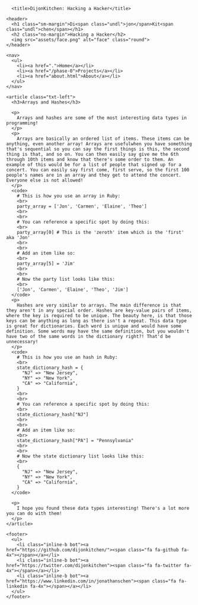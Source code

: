 <!DOCTYPE html>
<html>
  <head>
      <meta charset="utf-8">
      <link rel='stylesheet' type='text/css' href='https://fonts.googleapis.com/css?family=Noto+Sans'>
      <link rel="stylesheet" type="text/css" href="stylesheets/normalize.css">
      <link rel="stylesheet" type="text/css" href="stylesheets/default.css">
      <link rel="stylesheet" type="text/css" href="stylesheets/blog.css">
      <link rel="stylesheet" href="https://maxcdn.bootstrapcdn.com/font-awesome/4.4.0/css/font-awesome.min.css">

      <title>DijonKitchen: Hacking a Hacker</title>
  </head>

  <body class="bg-beige font-sans font-gray sd-font txt-ctr">

    <header>
      <h1 class="sm-margin">Di<span class="undl">jon</span>Kit<span class="undl">chen</span></h1>
      <h2 class="no-margin">Hacking a Hacker</h2>
      <img src="assets/face.png" alt="face" class="round">
    </header>

    <nav>
      <ul>
        <li><a href=".">Home</a></li>
        <li><a href="/phase-0">Projects</a></li>
        <li><a href="about.html">About</a></li>
      </ul>
    </nav>

    <article class="txt-left">
      <h3>Arrays and Hashes</h3>

      <p>
        Arrays and hashes are some of the most interesting data types in programming!
      </p>
      <p>
        Arrays are basically an ordered list of items. These items can be anything, even another array! Arrays are usefulwhen you have something that's sequential so you can say the first things is this, the second thing is that, and so on. You can then easily say give me the 6th through 10th items and know that there's some order to them. An example of this would be for a list of people that signed up for a concert. You can easily say first come, first serve, so the first 100 people's names are in an array and they get to attend the concert. Everyone else is not allowed!
      </p>
      <code>
        # This is how you use an array in Ruby:
        <br>
        party_array = ['Jon', 'Carmen', 'Elaine', 'Theo']
        <br>
        <br>
        # You can reference a specific spot by doing this:
        <br>
        party_array[0] # This is the 'zeroth' item which is the 'first' aka 'Jon'
        <br>
        <br>
        # Add an item like so:
        <br>
        party_array[5] = 'Jim'
        <br>
        <br>
        # Now the party list looks like this:
        <br>
        ['Jon', 'Carmen', 'Elaine', 'Theo', 'Jim']
      </code>
      <p>
        Hashes are very similar to arrays. The main difference is that they aren't in any special order. Hashes are key-value pairs of items, where the key is required to be unique. The beauty here, is that those keys can be anything as long as there isn't a repeat. This data type is great for dictionaries. Each word is unique and would have some definition. Some words may have the same definition, but you wouldn't have two of the same words in the dictionary right?! That'd be unnecessary!
      </p>
      <code>
        # This is how you use an hash in Ruby:
        <br>
        state_dictionary_hash = {
          "NJ" => "New Jersey",
          "NY" => "New York",
          "CA" => "California",
        }
        <br>
        <br>
        # You can reference a specific spot by doing this:
        <br>
        state_dictionary_hash["NJ"]
        <br>
        <br>
        # Add an item like so:
        <br>
        state_dictionary_hash["PA"] = "Pennsylvania"
        <br>
        <br>
        # Now the state dictionary list looks like this:
        <br>
        {
          "NJ" => "New Jersey",
          "NY" => "New York",
          "CA" => "California",
        }
      </code>

      <p>
        I hope you found these data types interesting! There's a lot more you can do with them!
      </p>
    </article>

    <footer>
      <ul>
        <li class="inline-b bot"><a href="https://github.com/dijonkitchen/"><span class="fa fa-github fa-4x"></span></a></li>
        <li class="inline-b bot"><a href="https://twitter.com/dijonkitchen"><span class="fa fa-twitter fa-4x"></span></a></li>
        <li class="inline-b bot"><a href="https://www.linkedin.com/in/jonathanschen"><span class="fa fa-linkedin fa-4x"></span></a></li>
      </ul>
    </footer>

  </body>
</html>

